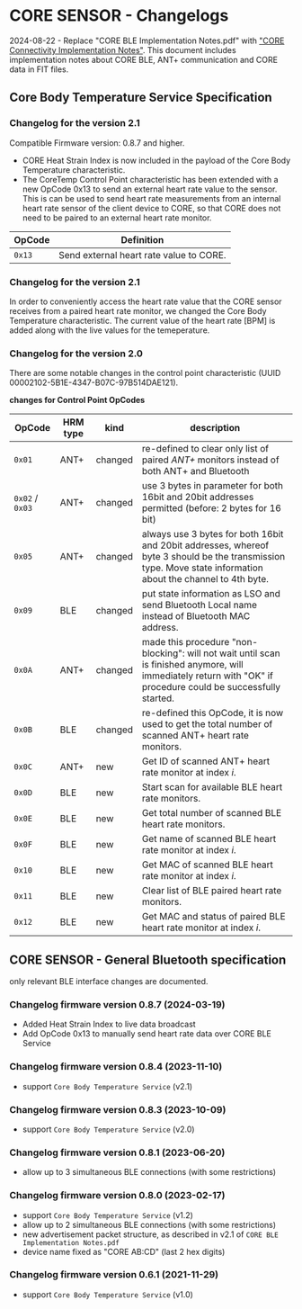 # CORE SENSOR - Changelogs

2024-08-22 - Replace "CORE BLE Implementation Notes.pdf" with ["CORE Connectivity Implementation Notes"](/CORE%20Connectivity%20Implementation%20Notes.pdf). This document includes implementation notes about CORE BLE, ANT+ communication and CORE data in FIT files.

## Core Body Temperature Service Specification

### Changelog for the version 2.1

Compatible Firmware version: 0.8.7 and higher.

- CORE Heat Strain Index is now included in the payload of the Core Body Temperature characteristic.
- The CoreTemp Control Point characteristic has been extended with a new OpCode 0x13 to send an external heart rate value to the sensor. This is can be used to send heart rate measurements from an internal heart rate sensor of the client device to CORE, so that CORE does not need to be paired to an external heart rate monitor.

| OpCode          | Definition    |
|--|--|
| `0x13`          | Send external heart rate value to CORE. |

### Changelog for the version 2.1

In order to conveniently access the heart rate value that the CORE sensor receives from a paired heart rate monitor, we changed the Core Body Temperature characteristic. The current value of the heart rate [BPM] is added along with the live values for the temeperature.

### Changelog for the version 2.0

There are some notable changes in the control point characteristic (UUID 00002102-5B1E-4347-B07C-97B514DAE121).

**changes for Control Point OpCodes**

| OpCode          | HRM type | kind    | description                                                                                                                                                     |
| --------------- | -------- | ------- | --------------------------------------------------------------------------------------------------------------------------------------------------------------- |
| `0x01`          | ANT+     | changed | re-defined to clear only list of paired _ANT+_ monitors instead of both ANT+ and Bluetooth                                                                      |
| `0x02` / `0x03` | ANT+     | changed | use 3 bytes in parameter for both 16bit and 20bit addresses permitted (before: 2 bytes for 16 bit)                                                              |
| `0x05`          | ANT+     | changed | always use 3 bytes for both 16bit and 20bit addresses, whereof byte 3 should be the transmission type. Move state information about the channel to 4th byte.    |
| `0x09`          | BLE      | changed | put state information as LSO and send Bluetooth Local name instead of Bluetooth MAC address.                                                                    |
| `0x0A`          | ANT+     | changed | made this procedure "non-blocking": will not wait until scan is finished anymore, will immediately return with "OK" if procedure could be successfully started. |
| `0x0B`          | BLE      | changed | re-defined this OpCode, it is now used to get the total number of scanned ANT+ heart rate monitors.                                                             |
| `0x0C`          | ANT+     | new     | Get ID of scanned ANT+ heart rate monitor at index _i_.                                                                                                         |
| `0x0D`          | BLE      | new     | Start scan for available BLE heart rate monitors.                                                                                                               |
| `0x0E`          | BLE      | new     | Get total number of scanned BLE heart rate monitors.                                                                                                            |
| `0x0F`          | BLE      | new     | Get name of scanned BLE heart rate monitor at index _i_.                                                                                                        |
| `0x10`          | BLE      | new     | Get MAC of scanned BLE heart rate monitor at index _i_.                                                                                                         |
| `0x11`          | BLE      | new     | Clear list of BLE paired heart rate monitors.                                                                                                                   |
| `0x12`          | BLE      | new     | Get MAC and status of paired BLE heart rate monitor at index _i_.                                                                                               |

## CORE SENSOR - General Bluetooth specification
only relevant BLE interface changes are documented.

### Changelog firmware version 0.8.7 (2024-03-19)
- Added Heat Strain Index to live data broadcast
- Add OpCode 0x13 to manually send heart rate data over CORE BLE Service

### Changelog firmware version 0.8.4 (2023-11-10)
- support `Core Body Temperature Service` (v2.1)

### Changelog firmware version 0.8.3 (2023-10-09)
- support `Core Body Temperature Service` (v2.0)

### Changelog firmware version 0.8.1 (2023-06-20)
- allow up to 3 simultaneous BLE connections (with some restrictions)

### Changelog firmware version 0.8.0 (2023-02-17)
- support `Core Body Temperature Service` (v1.2)
- allow up to 2 simultaneous BLE connections (with some restrictions)
- new advertisement packet structure, as described in v2.1 of `CORE BLE Implementation Notes.pdf`
- device name fixed as "CORE AB:CD" (last 2 hex digits)

### Changelog firmware version 0.6.1 (2021-11-29)
- support  `Core Body Temperature Service` (v1.0)
